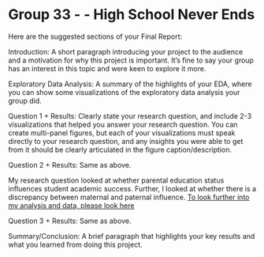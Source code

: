 # Group 33 - - High School Never Ends

Here are the suggested sections of your Final Report:

Introduction: A short paragraph introducing your project to the audience and a motivation for why this project is important. It’s fine to say your group has an interest in this topic and were keen to explore it more.


Exploratory Data Analysis: A summary of the highlights of your EDA, where you can show some visualizations of the exploratory data analysis your group did.


Question 1 + Results: Clearly state your research question, and include 2-3 visualizations that helped you answer your research question. You can create multi-panel figures, but each of your visualizations must speak directly to your research question, and any insights you were able to get from it should be clearly articulated in the figure caption/description.

Question 2 + Results: Same as above.

My research question looked at whether parental education status influences student academic success. Further, I looked at whether there is a discrepancy between maternal and paternal influence. [To look further into my analysis and data, please look here](notebooks/analysis2.ipynb)

Question 3 + Results: Same as above.

Summary/Conclusion: A brief paragraph that highlights your key results and what you learned from doing this project.
